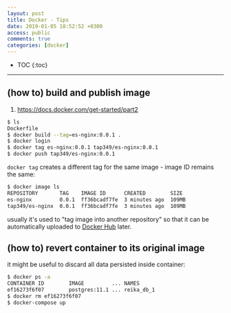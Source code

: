 ```yaml
---
layout: post
title: Docker - Tips
date: 2019-01-05 18:52:52 +0300
access: public
comments: true
categories: [docker]
---
```


<!-- more -->

* TOC
{:toc}
<hr>

(how to) build and publish image
--------------------------------

1. <https://docs.docker.com/get-started/part2>

```sh
$ ls
Dockerfile
$ docker build --tag=es-nginx:0.0.1 .
$ docker login
$ docker tag es-nginx:0.0.1 tap349/es-nginx:0.0.1
$ docker push tap349/es-nginx:0.0.1
```

`docker tag` creates a different tag for the same image - image ID
remains the same:

```sh
$ docker image ls
REPOSITORY       TAG    IMAGE ID      CREATED        SIZE
es-nginx         0.0.1  ff36bcadf7fe  3 minutes ago  109MB
tap349/es-nginx  0.0.1  ff36bcadf7fe  3 minutes ago  109MB
```

usually it's used to "tag image into another repository" so that it can be
automatically uploaded to [Docker Hub](https://hub.docker.com) later.

(how to) revert container to its original image
-----------------------------------------------

it might be useful to discard all data persisted inside container:

```sh
$ docker ps -a
CONTAINER ID        IMAGE         ... NAMES
ef16273f6f07        postgres:11.1 ... reika_db_1
$ docker rm ef16273f6f07
$ docker-compose up
```

